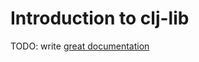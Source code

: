 # Introduction to clj-lib

TODO: write [great documentation](http://jacobian.org/writing/what-to-write/)
